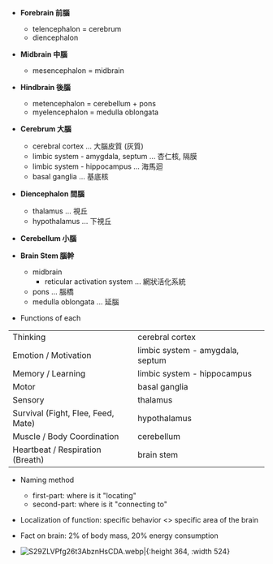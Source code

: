 
- **Forebrain 前腦**
	- telencephalon = cerebrum
	- diencephalon
- **Midbrain 中腦**
	- mesencephalon = midbrain
- **Hindbrain 後腦**
	- metencephalon = cerebellum + pons
	- myelencephalon = medulla oblongata

- **Cerebrum 大腦**
	- cerebral cortex                    ... 大腦皮質 (灰質)
	- limbic system - amygdala, septum   ... 杏仁核, 隔膜
	- limbic system - hippocampus        ... 海馬迴
	- basal ganglia                      ... 基底核
- **Diencephalon 間腦**
	- thalamus       ... 視丘
	- hypothalamus   ... 下視丘
- **Cerebellum 小腦**
- **Brain Stem 腦幹**
	- midbrain
		- reticular activation system  ... 網狀活化系統
	- pons                             ... 腦橋
	- medulla oblongata                ... 延腦

- Functions of each

|                                    |                                  |
| ---------------------------------- | -------------------------------- |
| Thinking                           | cerebral cortex                  |
| Emotion / Motivation               | limbic system - amygdala, septum |
| Memory / Learning                  | limbic system - hippocampus      |
| Motor                              | basal ganglia                    |
| Sensory                            | thalamus                         |
| Survival (Fight, Flee, Feed, Mate) | hypothalamus                     |
| Muscle / Body Coordination         | cerebellum                       |
| Heartbeat / Respiration (Breath)   | brain stem                       |

- Naming method
	- first-part:  where is it "locating"
	- second-part:  where is it "connecting to"

- Localization of function:  specific behavior <> specific area of the brain
- Fact on brain:  2% of body mass, 20% energy consumption

- ![S29ZLVPfg26t3AbznHsCDA.webp|{:height 364, :width 524}](S29ZLVPfg26t3AbznHsCDA_1681313242768_0.webp)
